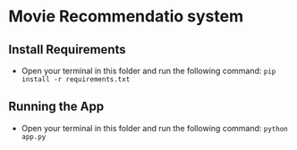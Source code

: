 # Movie Recommendatio system


## Install Requirements
- Open your terminal in this folder and run the following command:
`pip install -r requirements.txt`

## Running the App
- Open your terminal in this folder and run the following command:
`python app.py`
